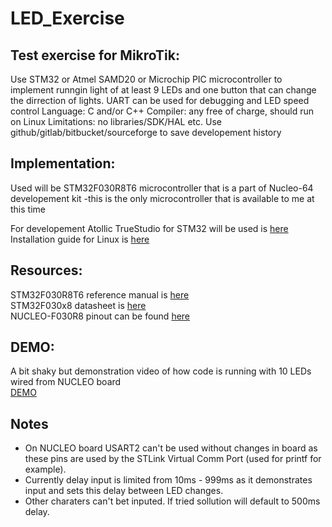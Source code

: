 # LED_Exercise
## Test exercise for MikroTik:

Use STM32 or Atmel SAMD20 or Microchip PIC microcontroller to implement runngin light of at least 9 LEDs and one button that can change the dirrection of lights. UART can be used for debugging and LED speed control
Language: C and/or C++
Compiler: any free of charge, should run on Linux
Limitations: no libraries/SDK/HAL etc.
Use github/gitlab/bitbucket/sourceforge to save developement history

## Implementation:
Used will be STM32F030R8T6 microcontroller that is a part of Nucleo-64 developement kit
  -this is the only microcontroller that is available to me at this time

For developement Atollic TrueStudio for STM32 will be used is [here](https://www.st.com/en/development-tools/truestudio.html)  
Installation guide for Linux is [here](https://www.st.com/resource/en/user_manual/truestudio_installation_guide-truestudio-installation-guide-stmicroelectronics.pdf)

## Resources:
STM32F030R8T6 reference manual is [here](https://www.st.com/resource/en/reference_manual/dm00091010-stm32f030x4x6x8xc-and-stm32f070x6xb-advanced-armbased-32bit-mcus-stmicroelectronics.pdf)  
STM32F030x8 datasheet is [here](https://www.st.com/resource/en/datasheet/stm32f030f4.pdf)  
NUCLEO-F030R8 pinout can be found [here](https://os.mbed.com/platforms/ST-Nucleo-F030R8/)

## DEMO:
A bit shaky but demonstration video of how code is running with 10 LEDs wired from NUCLEO board  
[DEMO](https://youtu.be/DdL53ePqL-g)

## Notes
* On NUCLEO board USART2 can't be used without changes in board as these pins are used by the STLink Virtual Comm Port (used for printf for example).
* Currently delay input is limited from 10ms - 999ms as it demonstrates input and sets this delay between LED changes.
* Other charaters can't bet inputed. If tried sollution will default to 500ms delay.
